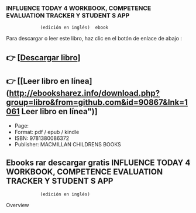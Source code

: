 ### INFLUENCE TODAY 4 WORKBOOK, COMPETENCE EVALUATION TRACKER Y STUDENT S APP
				 (edición en inglés)  ebook

Para descargar o leer este libro, haz clic en el botón de enlace de abajo :

## 👉  [**[Descargar libro](http://ebooksharez.info/download.php?group=libro&from=github.com&id=90867&lnk=1061 "Descargar libro")**]

## 👉  [**[Leer libro en línea](http://ebooksharez.info/download.php?group=libro&from=github.com&id=90867&lnk=1061 Leer libro en línea")**]




* Page: 
* Format: pdf / epub / kindle
* ISBN: 9781380086372
* Publisher: MACMILLAN CHILDRENS BOOKS

## Ebooks rar descargar gratis INFLUENCE TODAY 4 WORKBOOK, COMPETENCE EVALUATION TRACKER Y STUDENT S APP
				 (edición en inglés)

Overview




